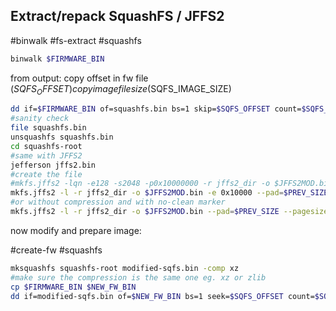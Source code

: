 
Extract/repack SquashFS / JFFS2
---
#binwalk #fs-extract #squashfs

```bash
binwalk $FIRMWARE_BIN
```

from output: copy offset in fw file ($SQFS_OFFSET)
copy image file size ($SQFS_IMAGE_SIZE)

```bash
dd if=$FIRMWARE_BIN of=squashfs.bin bs=1 skip=$SQFS_OFFSET count=$SQFS_IMAGE_SIZE
#sanity check
file squashfs.bin
unsquashfs squashfs.bin
cd squashfs-root
#same with JFFS2
jefferson jffs2.bin
#create the file
#mkfs.jffs2 -lqn -e128 -s2048 -p0x10000000 -r jffs2_dir -o $JFFS2MOD.bin
mkfs.jffs2 -l -r jffs2_dir -o $JFFS2MOD.bin -e 0x10000 --pad=$PREV_SIZE
#or without compression and with no-clean marker
mkfs.jffs2 -l -r jffs2_dir -o $JFFS2MOD.bin --pad=$PREV_SIZE --pagesize=4096 --disable-compressor=zlib --no-cleanmarkers
```
now modify and prepare image:

#create-fw #squashfs

```bash
mksquashfs squashfs-root modified-sqfs.bin -comp xz
#make sure the compression is the same one eg. xz or zlib
cp $FIRMWARE_BIN $NEW_FW_BIN
dd if=modified-sqfs.bin of=$NEW_FW_BIN bs=1 seek=$SQFS_OFFSET count=$SQFS_IMAGE_SIZE conv=notrunc
```